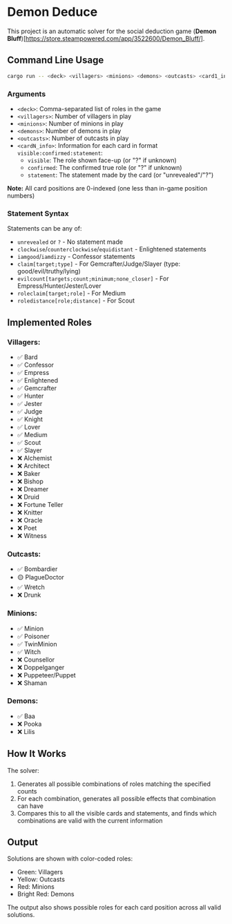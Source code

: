 # Demon Deduce

This project is an automatic solver for the social deduction game (**Demon Bluff**)[https://store.steampowered.com/app/3522600/Demon_Bluff/].

## Command Line Usage

```bash
cargo run -- <deck> <villagers> <minions> <demons> <outcasts> <card1_info> <card2_info> ...
```

### Arguments

- `<deck>`: Comma-separated list of roles in the game
- `<villagers>`: Number of villagers in play
- `<minions>`: Number of minions in play
- `<demons>`: Number of demons in play
- `<outcasts>`: Number of outcasts in play
- `<cardN_info>`: Information for each card in format `visible:confirmed:statement`:
  - `visible`: The role shown face-up (or "?" if unknown)
  - `confirmed`: The confirmed true role (or "?" if unknown)
  - `statement`: The statement made by the card (or "unrevealed"/"?")

**Note:** All card positions are 0-indexed (one less than in-game position numbers)

### Statement Syntax

Statements can be any of:
- `unrevealed` or `?` - No statement made
- `clockwise`/`counterclockwise`/`equidistant` - Enlightened statements
- `iamgood`/`iamdizzy` - Confessor statements
- `claim[target;type]` - For Gemcrafter/Judge/Slayer (type: good/evil/truthy/lying)
- `evilcount[targets;count;minimum;none_closer]` - For Empress/Hunter/Jester/Lover
- `roleclaim[target;role]` - For Medium
- `roledistance[role;distance]` - For Scout

## Implemented Roles

### Villagers:
- ✅ Bard
- ✅ Confessor
- ✅ Empress
- ✅ Enlightened
- ✅ Gemcrafter
- ✅ Hunter
- ✅ Jester
- ✅ Judge
- ✅ Knight
- ✅ Lover
- ✅ Medium
- ✅ Scout
- ✅ Slayer
- ❌ Alchemist
- ❌ Architect
- ❌ Baker
- ❌ Bishop
- ❌ Dreamer
- ❌ Druid
- ❌ Fortune Teller
- ❌ Knitter
- ❌ Oracle
- ❌ Poet
- ❌ Witness

### Outcasts:
- ✅ Bombardier
- 🟡 PlagueDoctor
- ✅ Wretch
- ❌ Drunk

### Minions:
- ✅ Minion
- ✅ Poisoner
- ✅ TwinMinion
- ✅ Witch
- ❌ Counsellor
- ❌ Doppelganger
- ❌ Puppeteer/Puppet
- ❌ Shaman

### Demons:
- ✅ Baa
- ❌ Pooka
- ❌ Lilis

## How It Works

The solver:
1. Generates all possible combinations of roles matching the specified counts
2. For each combination, generates all possible effects that combination can have
3. Compares this to all the visible cards and statements, and finds which combinations are valid with the current information

## Output

Solutions are shown with color-coded roles:
- Green: Villagers
- Yellow: Outcasts
- Red: Minions
- Bright Red: Demons

The output also shows possible roles for each card position across all valid solutions.

